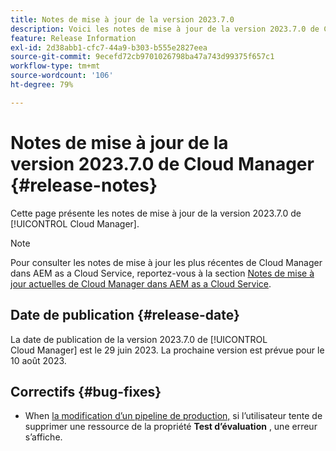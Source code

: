 ```yaml
---
title: Notes de mise à jour de la version 2023.7.0
description: Voici les notes de mise à jour de la version 2023.7.0 de Cloud Manager.
feature: Release Information
exl-id: 2d38abb1-cfc7-44a9-b303-b555e2827eea
source-git-commit: 9ecefd72cb9701026798ba47a743d99375f657c1
workflow-type: tm+mt
source-wordcount: '106'
ht-degree: 79%

---
```



# Notes de mise à jour de la version 2023.7.0 de Cloud Manager {#release-notes}

Cette page présente les notes de mise à jour de la version 2023.7.0 de [!UICONTROL Cloud Manager].

>[!NOTE]
>
>Pour consulter les notes de mise à jour les plus récentes de Cloud Manager dans AEM as a Cloud Service, reportez-vous à la section [Notes de mise à jour actuelles de Cloud Manager dans AEM as a Cloud Service](https://experienceleague.adobe.com/docs/experience-manager-cloud-service/content/implementing/using-cloud-manager/release-notes-cloud-manager/release-notes-cm-current.html?lang=fr).

## Date de publication {#release-date}

La date de publication de la version 2023.7.0 de [!UICONTROL Cloud Manager] est le 29 juin 2023. La prochaine version est prévue pour le 10 août 2023.

## Correctifs {#bug-fixes}

* When [la modification d’un pipeline de production,](/help/using/managing-pipelines.md#editing-pipelines) si l’utilisateur tente de supprimer une ressource de la propriété **Test d’évaluation** , une erreur s’affiche.
